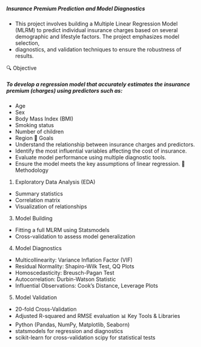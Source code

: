 ##### Insurance Premium Prediction and Model Diagnostics
* This project involves building a Multiple Linear Regression Model (MLRM) to predict individual insurance charges based on several demographic and lifestyle factors. The project emphasizes model selection, 
* diagnostics, and validation techniques to ensure the robustness of results.

🔍 Objective
##### To develop a regression model that accurately estimates the insurance premium (charges) using predictors such as:
* Age
* Sex
* Body Mass Index (BMI)
* Smoking status
* Number of children
* Region
🎯 Goals
* Understand the relationship between insurance charges and predictors.
* Identify the most influential variables affecting the cost of insurance.
* Evaluate model performance using multiple diagnostic tools.
* Ensure the model meets the key assumptions of linear regression.
🧪 Methodology
1. Exploratory Data Analysis (EDA)
* Summary statistics
* Correlation matrix
* Visualization of relationships
3. Model Building
* Fitting a full MLRM using Statsmodels
* Cross-validation to assess model generalization
4. Model Diagnostics
* Multicollinearity: Variance Inflation Factor (VIF)
* Residual Normality: Shapiro-Wilk Test, QQ Plots
* Homoscedasticity: Breusch-Pagan Test
* Autocorrelation: Durbin-Watson Statistic
* Influential Observations: Cook’s Distance, Leverage Plots
5. Model Validation
* 20-fold Cross-Validation
* Adjusted R-squared and RMSE evaluation
📊 Key Tools & Libraries
* Python (Pandas, NumPy, Matplotlib, Seaborn)
* statsmodels for regression and diagnostics
* scikit-learn for cross-validation
scipy for statistical tests
